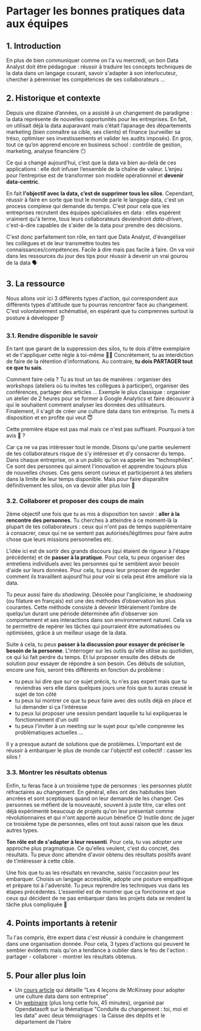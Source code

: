 # Partager les bonnes pratiques data aux équipes

## 1. Introduction
En plus de bien communiquer comme on l'a vu mercredi, un bon Data Analyst doit être pédagogue : réussir à traduire les concepts techniques de la data dans un langage courant, savoir s'adapter à son interlocuteur, chercher à pérenniser les compétences de ses collaborateurs ... 

## 2. Historique et contexte

Depuis une dizaine d’années, on a assisté à un changement de paradigme : la data représente de nouvelles opportunités pour les entreprises. En fait, on utilisait déjà la data auparavant mais c’était l’apanage des départements marketing (bien connaître sa cible, ses clients) et finance (surveiller sa tréso, optimiser ses investissements et valider les audits imposés). En gros, tout ce qu’on apprend encore en business school : contrôle de gestion, marketing, analyse financière 😶

Ce qui a changé aujourd’hui, c’est que la data va bien au-delà de ces applications : elle doit infuser l’ensemble de la chaîne de valeur. L’enjeu pour l’entreprise est de transformer son modèle opérationnel et **devenir data-centric**. 

En fait **l'objectif avec la data, c’est de supprimer tous les silos**. Cependant, réussir à faire en sorte que tout le monde parle le langage data, c'est un process complexe qui demande du temps. C'est pour cela que les entreprises recrutent des équipes spécialisées en data : elles espèrent vraiment qu'à terme, tous leurs collaborateurs deviendront *data-driven*, c'est-à-dire capables de s'aider de la data pour prendre des décisions.

C'est donc parfaitement ton rôle, en tant que Data Analyst, d'évangéliser tes collègues et de leur transmettre toutes tes connaissances/compétences. Facile à dire mais pas facile à faire. On va voir dans les ressources du jour des tips pour réussir à devenir un vrai gourou de la data 🗣

## 3. La ressource
Nous allons voir ici 3 différents types d'action, qui correspondent aux différents types d'attitude que tu pourras rencontrer face au changement. C'est volontairement schématisé, en espérant que tu comprennes surtout la posture à développer 👂

### 3.1. Rendre disponible le savoir

En tant que garant de la suppression des silos, tu te dois d'être exemplaire et de t'appliquer cette règle à toi-même 👮‍♂️ Concrètement, tu as interdiction de faire de la rétention d'informations. Au contraire, **tu dois PARTAGER tout ce que tu sais**.

Comment faire cela ? Tu as tout un tas de manières : organiser des workshops (ateliers où tu invites tes collègues à participer), organiser des conférences, partager des articles ... Exemple le plus classique : organiser un atelier de 2 heures pour se former à Google Analytics et faire découvrir à qui le souhaitent comment analyser les données des utilisateurs. Finalement, il s'agit de créer une culture data dans ton entreprise. Tu mets à disposition et en profite qui veut 😇

Cette première étape est pas mal mais ce n'est pas suffisant. Pourquoi à ton avis 🧐 ?

Car ça ne va pas intéresser tout le monde. Disons qu'une partie seulement de tes collaborateurs risque de s'y intéresser et d'y consacrer du temps. Dans chaque entreprise, on a un public qu'on va appeler les "technophiles". Ce sont des personnes qui aiment l'innovation et apprendre toujours plus de nouvelles choses. Ces gens seront curieux et participeront à tes ateliers dans la limite de leur temps disponible. Mais pour faire disparaître définitivement les silos, on va devoir aller plus loin 💪

### 3.2. Collaborer et proposer des coups de main

2ème objectif une fois que tu as mis à disposition ton savoir : **aller à la rencontre des personnes**. Tu cherches à atteindre à ce moment-là la plupart de tes collaborateurs : ceux qui n'ont pas de temps supplémentaire à consacrer, ceux qui ne se sentent pas autorisés/légitimes pour faire autre chose que leurs missions personnelles etc. 

L'idée ici est de sortir des grands discours (qui étaient de rigueur à l'étape précédente) et de **passer à la pratique**. Pour cela, tu peux organiser des entretiens individuels avec les personnes qui te semblent avoir besoin d'aide sur leurs données. Pour cela, tu peux leur proposer de regarder comment ils travaillent aujourd'hui pour voir si cela peut être amélioré via la data. 

Tu peux aussi faire du *shadowing*. Désolée pour l'anglicisme, le *shadowing* (ou filature en français) est une des méthodes d’observation les plus courantes. Cette méthode consiste à devenir littéralement l’ombre de quelqu’un durant une période déterminée afin d’observer son comportement et ses interactions dans son environnement naturel. Cela va te permettre de repérer les tâches qui pourraient être automatisées ou optimisées, grâce à un meilleur usage de la data.

Suite à cela, tu peux **passer à la discussion pour essayer de préciser le besoin de la personne**. L'interroger sur les outils qu'elle utilise au quotidien, ce qui lui fait perdre du temps. Et lui proposer ensuite des débuts de solution pour essayer de répondre à son besoin. Ces débuts de solution, encore une fois, seront très différents en fonction du problème : 
- tu peux lui dire que sur ce sujet précis, tu n'es pas expert mais que tu reviendras vers elle dans quelques jours une fois que tu auras creusé le sujet de ton côté
- tu peux lui montrer ce que tu peux faire avec des outils déjà en place et lui demander si ça l'intéresse
- tu peux lui proposer une session pendant laquelle tu lui expliqueras le fonctionnement d'un outil
- tu peux l'inviter à un meeting sur le sujet pour qu'elle comprenne les problèmatiques actuelles ...

Il y a presque autant de solutions que de problèmes. L'important est de réussir à embarquer le plus de monde car l'objectif est collectif : casser les silos !

### 3.3. Montrer les résultats obtenus

Enfin, tu feras face à un troisième type de personnes : les personnes plutôt réfractaires au changement. En général, elles ont des habitudes bien ancrées et sont sceptiques quand on leur demande de les changer. Ces personnes se méfient de la nouveauté, souvent à juste titre, car elles ont déjà expérimenté beaucoup de projets qu'on leur présentait comme révolutionnaires et qui n'ont apporté aucun bénéfice 🙃 Inutile donc de juger ce troisième type de personnes, elles ont tout aussi raison que les deux autres types. 

**Ton rôle est de s'adapter à leur ressenti**. Pour cela, tu vas adopter une approche plus pragmatique. Ce qu'elles veulent, c'est du concret, des résultats. Tu peux donc attendre d'avoir obtenu des résultats positifs avant de t'intéresser à cette cible. 

Une fois que tu as les résultats en revanche, saisis l'occasion pour les embarquer. Choisis un langage accessible, adopte une posture empathique et prépare toi à l'adversité. 
Tu peux reprendre les techniques vus dans les étapes précédentes. L'essentiel est de montrer que ça fonctionne et que ceux qui décident de ne pas embarquer dans les projets data se rendent la tâche plus compliquée 🤔

## 4. Points importants à retenir
Tu l'as compris, être expert data c'est réussir à conduire le changement dans une organisation donnée. Pour cela, 3 types d'actions qui peuvent te sembler évidents mais qu'on a tendance à oublier dans le feu de l'action : partager - collaborer - montrer les résultats obtenus.

## 5. Pour aller plus loin
- Un [cours article](https://isarta.fr/infos/les-4-lecons-de-mckinsey-pour-adopter-une-culture-data-dans-son-entreprise/) qui détaille "Les 4 leçons de McKinsey pour adopter une culture data dans son entreprise"
- Un [webinaire](https://www.youtube.com/watch?v=59bXTxsGaZ4) (plus long cette fois, 45 minutes), organisé par Opendatasoft sur la thématique "Conduite du changement : toi, moi et les data" avec deux témoignages : la Caisse des dépôts et le département de l'Isère
